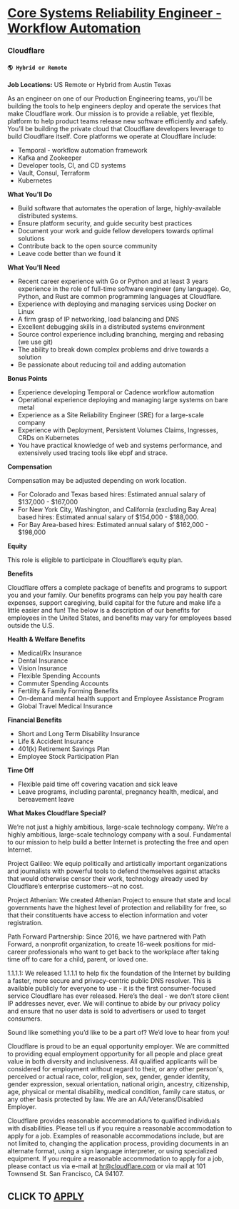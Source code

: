 # [Core Systems Reliability Engineer - Workflow Automation](https://www.remotewlb.com/apply/core-systems-reliability-engineer-workflow-automation)  
### Cloudflare  
#### `🌎 Hybrid or Remote`  

**Job Locations:** US Remote or Hybrid from Austin Texas

As an engineer on one of our Production Engineering teams, you'll be building the tools to help engineers deploy and operate the services that make Cloudflare work. Our mission is to provide a reliable, yet flexible, platform to help product teams release new software efficiently and safely. You’ll be building the private cloud that Cloudflare developers leverage to build Cloudflare itself. Core platforms we operate at Cloudflare include:

  * Temporal - workflow automation framework
  * Kafka and Zookeeper
  * Developer tools, CI, and CD systems
  * Vault, Consul, Terraform
  * Kubernetes

**What You'll Do**

  * Build software that automates the operation of large, highly-available distributed systems.
  * Ensure platform security, and guide security best practices
  * Document your work and guide fellow developers towards optimal solutions
  * Contribute back to the open source community
  * Leave code better than we found it

**What You'll Need**

  * Recent career experience with Go or Python and at least 3 years experience in the role of full-time software engineer (any language). Go, Python, and Rust are common programming languages at Cloudflare.
  * Experience with deploying and managing services using Docker on Linux
  * A firm grasp of IP networking, load balancing and DNS
  * Excellent debugging skills in a distributed systems environment
  * Source control experience including branching, merging and rebasing (we use git)
  * The ability to break down complex problems and drive towards a solution
  * Be passionate about reducing toil and adding automation

**Bonus Points**

  * Experience developing Temporal or Cadence workflow automation
  * Operational experience deploying and managing large systems on bare metal
  * Experience as a Site Reliability Engineer (SRE) for a large-scale company
  * Experience with Deployment, Persistent Volumes Claims, Ingresses, CRDs on Kubernetes
  * You have practical knowledge of web and systems performance, and extensively used tracing tools like ebpf and strace.

**Compensation**

Compensation may be adjusted depending on work location.

  * For Colorado and Texas based hires: Estimated annual salary of $137,000 \- $167,000
  * For New York City, Washington, and California (excluding Bay Area) based hires: Estimated annual salary of $154,000 \- $188,000.
  * For Bay Area-based hires: Estimated annual salary of $162,000 \- $198,000

**Equity**

This role is eligible to participate in Cloudflare’s equity plan.

**Benefits**

Cloudflare offers a complete package of benefits and programs to support you and your family. Our benefits programs can help you pay health care expenses, support caregiving, build capital for the future and make life a little easier and fun! The below is a description of our benefits for employees in the United States, and benefits may vary for employees based outside the U.S.

**Health & Welfare Benefits**

  * Medical/Rx Insurance
  * Dental Insurance
  * Vision Insurance
  * Flexible Spending Accounts
  * Commuter Spending Accounts
  * Fertility & Family Forming Benefits
  * On-demand mental health support and Employee Assistance Program
  * Global Travel Medical Insurance

**Financial Benefits**

  * Short and Long Term Disability Insurance
  * Life & Accident Insurance
  * 401(k) Retirement Savings Plan
  * Employee Stock Participation Plan

**Time Off**

  * Flexible paid time off covering vacation and sick leave
  * Leave programs, including parental, pregnancy health, medical, and bereavement leave

**What Makes Cloudflare Special?**

We’re not just a highly ambitious, large-scale technology company. We’re a highly ambitious, large-scale technology company with a soul. Fundamental to our mission to help build a better Internet is protecting the free and open Internet.

Project Galileo: We equip politically and artistically important organizations and journalists with powerful tools to defend themselves against attacks that would otherwise censor their work, technology already used by Cloudflare’s enterprise customers--at no cost.

Project Athenian: We created Athenian Project to ensure that state and local governments have the highest level of protection and reliability for free, so that their constituents have access to election information and voter registration.

Path Forward Partnership: Since 2016, we have partnered with Path Forward, a nonprofit organization, to create 16-week positions for mid-career professionals who want to get back to the workplace after taking time off to care for a child, parent, or loved one.

1.1.1.1: We released 1.1.1.1 to help fix the foundation of the Internet by building a faster, more secure and privacy-centric public DNS resolver. This is available publicly for everyone to use - it is the first consumer-focused service Cloudflare has ever released. Here’s the deal - we don’t store client IP addresses never, ever. We will continue to abide by our privacy policy and ensure that no user data is sold to advertisers or used to target consumers.

Sound like something you’d like to be a part of? We’d love to hear from you!

Cloudflare is proud to be an equal opportunity employer. We are committed to providing equal employment opportunity for all people and place great value in both diversity and inclusiveness. All qualified applicants will be considered for employment without regard to their, or any other person's, perceived or actual race, color, religion, sex, gender, gender identity, gender expression, sexual orientation, national origin, ancestry, citizenship, age, physical or mental disability, medical condition, family care status, or any other basis protected by law. We are an AA/Veterans/Disabled Employer.

Cloudflare provides reasonable accommodations to qualified individuals with disabilities. Please tell us if you require a reasonable accommodation to apply for a job. Examples of reasonable accommodations include, but are not limited to, changing the application process, providing documents in an alternate format, using a sign language interpreter, or using specialized equipment. If you require a reasonable accommodation to apply for a job, please contact us via e-mail at hr@cloudflare.com or via mail at 101 Townsend St. San Francisco, CA 94107.

  
## CLICK TO [APPLY](https://www.remotewlb.com/apply/core-systems-reliability-engineer-workflow-automation)

